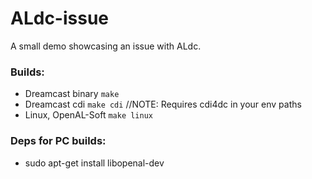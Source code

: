 # ALdc-issue

A small demo showcasing an issue with ALdc.

### Builds:
- Dreamcast binary `make`
- Dreamcast cdi `make cdi`	//NOTE: Requires cdi4dc in your env paths
- Linux, OpenAL-Soft `make linux`

### Deps for PC builds:
- sudo apt-get install libopenal-dev
